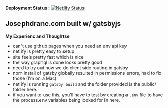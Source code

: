 **Deployment Status :** [![Netlify Status](https://api.netlify.com/api/v1/badges/8cead927-4291-4040-8d83-e11d800392ff/deploy-status)](https://app.netlify.com/sites/amazing-varahamihira-e498d6/deploys)

## Josephdrane.com built w/ gatsbyjs

**My Experienc and Thoughtse**
- can't use github pages when you need an env api key
- netlify is pretty easy to setup
- site feels pretty fast which is nice
- the way graphql is done looks pretty good
- need to try out how we do client side routing in gatsby
- npm install of gatsby globally resulted in permissions errors, had to fix those (I'm on a Mac)
- netlify is running `gatsby build` and the folder provided is the public/ folder here.
- if you want to use this, you'll have to test by creating a `.env` file to have the process.env variables being looked for in here.
